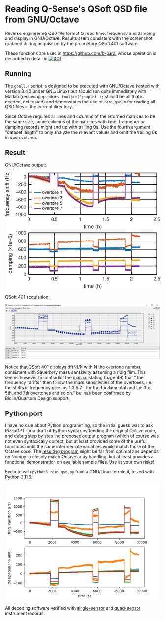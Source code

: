 # Reading Q-Sense's QSoft QSD file from GNU/Octave

Reverse engineering QSD file format to read time, frequency and damping
and display in GNU/Octave. Results seem consistent with the screenshot
grabbed during acquisition by the proprietary QSoft 401 software.

These functions are used in https://github.com/b-pardi whose operation is described in 
detail in [![DOI](https://joss.theoj.org/papers/10.21105/joss.06831/status.svg)](https://doi.org/10.21105/joss.06831)

## Running

The ``goall.m`` script is designed to be executed with GNU/Octave (tested
with version 8.4.0 under GNU/Linux) but should run quite immediately with
Matlab (removing ``graphics_toolkit('gnuplot');`` should be all that is needed,
not tested) and demonstates the use of ``read_qsd.m`` for reading all QSD files
in the current directory.

Since Octave requires all lines and columns of the returned matrices to be the 
same size, some columns of the matrices with time, frequency or damping records
might end up with trailing 0s. Use the fourth argument "dataset length" to only
analyze the relevant values and omit the trailing 0s in each column.

## Result

GNU/Octave output:

<img src="goall.png">

QSoft 401 acquisition:

<img src="231118_reOpenQCM1_functionalized_toluene.png">

Notice that QSoft 401 displays df(N)/N with N the overtone number, consistent
with Sauerbrey mass sensitivity assuming a ridig film. This seems however
to contradict the 
[manual](https://warwick.ac.uk/fac/cross_fac/sciencecity/programmes/internal/themes/am2/booking/qcm/e1_operator_manual_-_download_version.pdf)
stating (page 49) that "The frequency "drifts" then follow the mass sensitivities of
the overtones, i.e., the shifts in frequency goes as 1:3:5:7... for the fundamental 
and the 3rd, 5th, and 7th overtones and so on." but has been confirmed by Biolin/Quantum Design
support.

## Python port

I have no clue about Python programming, so the initial guess was to ask PizzaGPT for a
draft of Python syntax by feeding the original Octave code, and debug step by step the 
proposed output program (which of course was not even syntaxically correct, but at least 
provided some of the useful functions) until the same intermediate variables would match
those of the Octave code. The <a href="read_qsd.py">resulting program</a> 
might be far from optimal and depends on Numpy to closely match Octave array handling, 
but at least provides a functional demonstration on available sample files. Use at your 
own risks!

Execute with ``python3 read_qsd.py`` from a GNU/Linux terminal, tested with Python 3.11.6.

<img src="read_qsd_py.png">

All decoding software verified with <a href="https://www.biolinscientific.com/qsense/instrument/qsense-explorer">single-sensor</a> and <a href="https://www.biolinscientific.com/qsense/instruments/qsense-analyzer">quad-sensor</a> instrument records.
